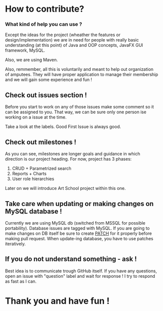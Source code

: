 # How to contribute?

### What kind of help you can use ?

Except the ideas for the project (wheather the features or design/implementation) 
we are in need for people with really basic understanding (at this point) of Java and OOP concepts, JavaFX GUI framework,
MySQL.

Also, we are using Maven. 

Also, remmember, all this is voluntarily and meant to help out organization of amputees.
They will have proper application to manage their membership and we will gain some experience and fun !

##  Check out issues section !

Before you start to work on any of those issues make some comment so it can be assigned to you.
That way, we can be sure only one person ise working on a issue at the time.

Take a look at the labels. Good First Issue is always good. 

##  Check out milestones !

As you can see, milestones are longer goals and guidance in which direction is our project heading.
For now, project has 3 phases:
1. CRUD + Parametrized search
2. Reports + Charts
3. User role hierarchies

Later on we will introduce Art School project within this one.

##  Take care when updating or making changes on MySQL database !

Currently we are using MySQL db (switched from MSSQL for possible portability). 
Database issues are tagged with MySQL. If you are going to make changes on DB itself
be sure to create [PATCH](https://lornajane.net/posts/2010/simple-database-patching-strategy) for it properly before making pull request.
When update-ing database, you have to use patches iteratively.

## If you do not understand something - ask !

Best idea is to communicate trough GitHub itself. If you have any questions,
open an issue with "question" label and wait for response !
I try to respond as fast as I can.

# Thank you and have fun !

